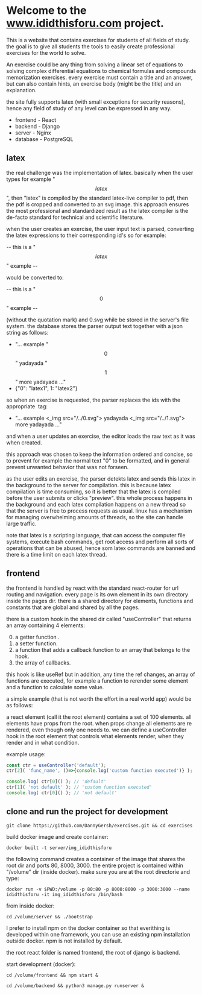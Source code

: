 # Welcome to the www.ididthisforu.com project.

This is a website that contains exercises for students of all fields of study. the goal is to give all students the tools to easily create professional exercises for the world to solve.

An exercise could be any thing from solving a linear set of equations to solving complex differential equations to chemical formulas and compounds memorization exercises. every exercise must contain a title and an answer, but can also contain hints, an exercise body (might be the title) and an explanation. 

the site fully supports latex (with small exceptions for security reasons), hence any field of study of any level can be expressed in any way. 

* frontend - React
* backend - Django
* server - Nginx
* database - PostgreSQL

## latex 

the real challenge was the implementation of latex. basically when the user types for example "$$latex$$", then "latex" is compiled by the standard latex-live compiler to pdf, then the pdf is cropped and converted to an svg image. this approach ensures the most professional and standardized result as the latex compiler is the de-facto standard for technical and scientific literature.

when the user creates an exercise, the user input text is parsed, converting the latex expressions to their corresponding id's so for example:

-- this is a "$$latex$$" example --

would be converted to:

-- this is a "$$0$$" example -- 

(without the quotation mark) and 0.svg while be stored in the server's file system.
the database stores the parser output text together with a json string as follows:

* "... example "$$0$$" yadayada "$$1$$" more yadayada ..."
* {"0": "latex1", 1: "latex2"}

so when an exercise is requested, the parser replaces the ids with the appropriate <img> tag:

* "... example <_img src="/../0.svg"> yadayada <_img src="/../1.svg"> more yadayada ..."

and when a user updates an exercise, the editor loads the raw text as it was when created.

this approach was chosen to keep the information ordered and concise, so to prevent for example the normal text "0" to be formatted, and in general prevent unwanted behavior that was not forseen.

as the user edits an exercise, the parser detekts latex and sends this latex in the background to the server for compilation. this is because latex compilation is time consuming, so it is better that the latex is compiled before the user submits or clicks "preview". this whole process happens in the background and each latex compilation happens on a new thread so that the server is free to process requests as usual. linux has a mechanism for managing overwhelming amounts of threads, so the site can handle large traffic.

note that latex is a scripting language, that can access the computer file systems, execute bash commands, get root access and perform all sorts of operations that can be abused, hence som latex commands are banned and there is a time limit on each latex thread.

## frontend

the frontend is handled by react with the standard react-router for url routing and navigation. every page is its own element in its own directory inside the pages dir. there is a shared directory for elements, functions and constants that are global and shared by all the pages.

there is a custom hook in the shared dir called "useController" that returns an array containing 4 elements:

0) a getter function .
1) a setter function.
2) a function that adds a callback function to an array that belongs to the hook.
3) the array of callbacks.

this hook is like useRef but in addition, any time the ref changes, an array of functions are executed, for example a function to rerender some element and a function to calculate some value.

a simple example (that is not worth the effort in a real world app) would be as follows:

a react element (call it the root element) contains a set of 100 elements. all elements have props from the root. when props change all elements are re rendered, even though only one needs to. we can define a useController hook in the root element that controls what elements render, when they render and in what condition.

example usage:
```javascript
const ctr = useController('default');
ctr[2]( 'func_name', ()=>{console.log('custom function executed')} );

console.log( ctr[0]() ); // 'default'
ctr[1]( 'not default' ); // 'custom function executed'
console.log( ctr[0]() ); // 'not default'
```


## clone and run the project for development

```console
git clone https://github.com/DannyGersh/exercises.git && cd exercises
```
build docker image and create container:
```console
docker built -t server/img_ididthisforu
```
the following command creates a container of the image that shares the root dir and ports 80, 8000, 3000. the entire project is contained within "/volume" dir (inside docker).
make sure you are at the root directorie and type:
```console
docker run -v $PWD:/volume -p 80:80 -p 8000:8000 -p 3000:3000 --name ididthisforu -it img_ididthisforu /bin/bash
```
from inside docker:
```console
cd /volume/server && ./bootstrap
```

I prefer to install npm on the docker container so that everithing is developed within one framework, you can use an existing npm installation outside docker. npm is not installed by default. 

the root react folder is named frontend, the root of django is backend.

start development (docker):
```console
cd /volume/frontend && npm start &
```
```console
cd /volume/backend && python3 manage.py runserver &
```

